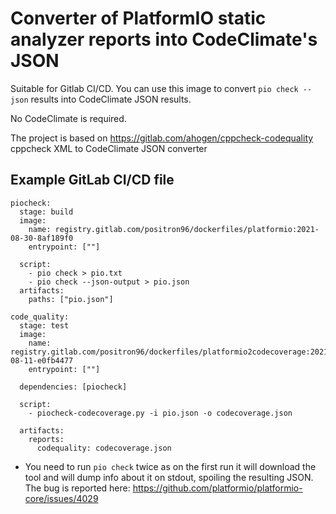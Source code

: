 # Converter of PlatformIO static analyzer reports into CodeClimate's JSON

Suitable for Gitlab CI/CD.
You can use this image to convert `pio check --json` results into CodeClimate JSON results.

No CodeClimate is required.

The project is based on https://gitlab.com/ahogen/cppcheck-codequality cppcheck XML to CodeClimate JSON converter


## Example GitLab CI/CD file

```
piocheck:
  stage: build
  image:
    name: registry.gitlab.com/positron96/dockerfiles/platformio:2021-08-30-8af189f0
    entrypoint: [""]

  script:
    - pio check > pio.txt
    - pio check --json-output > pio.json
  artifacts:
    paths: ["pio.json"]

code_quality:
  stage: test
  image: 
    name: registry.gitlab.com/positron96/dockerfiles/platformio2codecoverage:2021-08-11-e0fb4477
    entrypoint: [""]

  dependencies: [piocheck]

  script:
    - piocheck-codecoverage.py -i pio.json -o codecoverage.json

  artifacts:
    reports:
      codequality: codecoverage.json
```

* You need to run `pio check` twice as on the first run it will download the tool and will dump info about it on stdout, spoiling the resulting JSON.
The bug is reported here: https://github.com/platformio/platformio-core/issues/4029